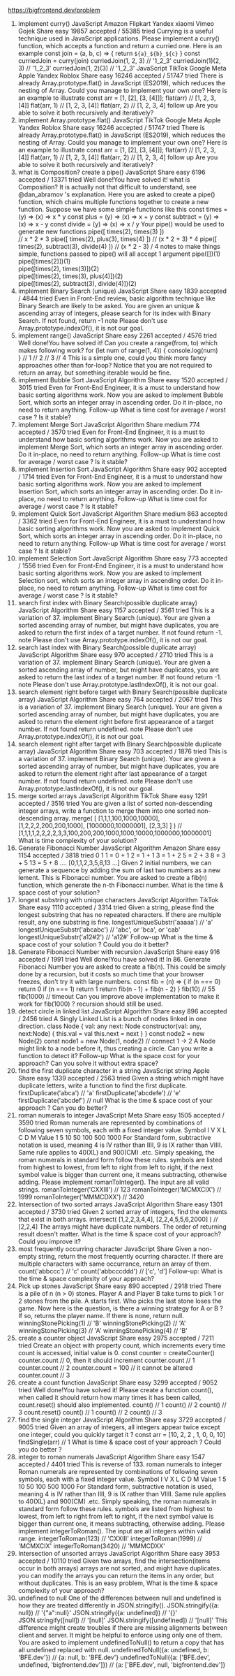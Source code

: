 https://bigfrontend.dev/problem1. implement curry()JavaScriptAmazonFlipkartYandexxiaomiVimeoGojekShareeasy  19857 accepted / 55385 triedCurrying is a useful technique used in JavaScript applications.Please implement a curry() function, which accepts a function and return a curried one.Here is an exampleconst join = (a, b, c) => {   return `${a}_${b}_${c}`}const curriedJoin = curry(join)curriedJoin(1, 2, 3) // '1_2_3'curriedJoin(1)(2, 3) // '1_2_3'curriedJoin(1, 2)(3) // '1_2_3'JavaScriptTikTokGoogleMetaAppleYandexRobloxShareeasy  16246 accepted / 51747 triedThere is already Array.prototype.flat() in JavaScript (ES2019), which reduces the nesting of Array.Could you manage to implement your own one?Here is an example to illustrateconst arr = [1, [2], [3, [4]]];flat(arr)// [1, 2, 3, [4]]flat(arr, 1)// [1, 2, 3, [4]]flat(arr, 2)// [1, 2, 3, 4]follow upAre you able to solve it both recursively and iteratively?3. implement Array.prototype.flat()JavaScriptTikTokGoogleMetaAppleYandexRobloxShareeasy  16246 accepted / 51747 triedThere is already Array.prototype.flat() in JavaScript (ES2019), which reduces the nesting of Array.Could you manage to implement your own one?Here is an example to illustrateconst arr = [1, [2], [3, [4]]];flat(arr)// [1, 2, 3, [4]]flat(arr, 1)// [1, 2, 3, [4]]flat(arr, 2)// [1, 2, 3, 4]follow upAre you able to solve it both recursively and iteratively?11. what is Composition? create a pipe()JavaScriptShareeasy  6196 accepted / 13371 triedWell done!You have solved it!what is Composition? It is actually not that difficult to understand, see @dan_abramov 's explanation.Here you are asked to create a pipe() function, which chains multiple functions together to create a new function.Suppose we have some simple functions like thisconst times = (y) =>  (x) => x * yconst plus = (y) => (x) => x + yconst subtract = (y) =>  (x) => x - yconst divide = (y) => (x) => x / yYour pipe() would be used to generate new functionspipe([  times(2),  times(3)])  // x * 2 * 3pipe([  times(2),  plus(3),  times(4)]) // (x * 2 + 3) * 4pipe([  times(2),  subtract(3),  divide(4)]) // (x * 2 - 3) / 4notes    to make things simple, functions passed to pipe() will all accept 1 argumentpipe([])(1)  pipe([times(2)])(1)  pipe([times(2), times(3)])(2)  pipe([times(2), times(3), plus(4)])(2)  pipe([times(2), subtract(3), divide(4)])(2)  37. implement Binary Search (unique)JavaScriptShareeasy  1839 accepted / 4844 triedEven in Front-End review, basic algorithm technique like Binary Search are likely to be asked.You are given an unique & ascending array of integers, please search for its index with Binary Search.If not found, return -1notePlease don't use Array.prototype.indexOf(), it is not our goal.39. implement range()JavaScriptShareeasy  2261 accepted / 4576 triedWell done!You have solved it!Can you create a range(from, to) which makes following work?for (let num of range(1, 4)) {  console.log(num)  }// 1// 2// 3// 4This is a simple one, could you think more fancy approaches other than for-loop?Notice that you are not required to return an array, but something iterable would be fine.40. implement Bubble SortJavaScriptAlgorithmShareeasy  1520 accepted / 3015 triedEven for Front-End Engineer, it is a must to understand how basic sorting algorithms work.Now you are asked to implement Bubble Sort, which sorts an integer array in ascending order.Do it in-place, no need to return anything.Follow-upWhat is time cost for average / worst case ? Is it stable?41. implement Merge SortJavaScriptAlgorithmSharemedium  774 accepted / 3570 triedEven for Front-End Engineer, it is a must to understand how basic sorting algorithms work.Now you are asked to implement Merge Sort, which sorts an integer array in ascending order.Do it in-place, no need to return anything.Follow-upWhat is time cost for average / worst case ? Is it stable?42. implement Insertion SortJavaScriptAlgorithmShareeasy  902 accepted / 1714 triedEven for Front-End Engineer, it is a must to understand how basic sorting algorithms work.Now you are asked to implement Insertion Sort, which sorts an integer array in ascending order.Do it in-place, no need to return anything.Follow-upWhat is time cost for average / worst case ? Is it stable?43. implement Quick SortJavaScriptAlgorithmSharemedium  863 accepted / 3362 triedEven for Front-End Engineer, it is a must to understand how basic sorting algorithms work.Now you are asked to implement Quick Sort, which sorts an integer array in ascending order.Do it in-place, no need to return anything.Follow-upWhat is time cost for average / worst case ? Is it stable?44. implement Selection SortJavaScriptAlgorithmShareeasy  773 accepted / 1556 triedEven for Front-End Engineer, it is a must to understand how basic sorting algorithms work.Now you are asked to implement Selection sort, which sorts an integer array in ascending order.Do it in-place, no need to return anything.Follow-upWhat is time cost for average / worst case ? Is it stable?48. search first index with Binary Search(possible duplicate array)JavaScriptAlgorithmShareeasy  1157 accepted / 3561 triedThis is a variation of 37. implement Binary Search (unique).Your are given a sorted ascending array of number, but might have duplicates, you are asked to return the first index of a target number.If not found return -1.notePlease don't use Array.prototype.indexOf(), it is not our goal.49. search last index with Binary Search(possible duplicate array)JavaScriptAlgorithmShareeasy  970 accepted / 2710 triedThis is a variation of 37. implement Binary Search (unique).Your are given a sorted ascending array of number, but might have duplicates, you are asked to return the last index of a target number.If not found return -1.notePlease don't use Array.prototype.lastIndexOf(), it is not our goal.50. search element right before target with Binary Search(possible duplicate array)JavaScriptAlgorithmShareeasy  764 accepted / 2067 triedThis is a variation of 37. implement Binary Search (unique).Your are given a sorted ascending array of number, but might have duplicates, you are asked to return the element right before first appearance of a target number.If not found return undefined.notePlease don't use Array.prototype.indexOf(), it is not our goal.51. search element right after target with Binary Search(possible duplicate array)JavaScriptAlgorithmShareeasy  703 accepted / 1876 triedThis is a variation of 37. implement Binary Search (unique).Your are given a sorted ascending array of number, but might have duplicates, you are asked to return the element right after last appearance of a target number.If not found return undefined.notePlease don't use Array.prototype.lastIndexOf(), it is not our goal.81. merge sorted arraysJavaScriptAlgorithmTikTokShareeasy  1291 accepted / 3516 triedYou are given a list of sorted non-descending integer arrays, write a function to merge them into one sorted non-descending array.merge(  [    [1,1,1,100,1000,10000],    [1,2,2,2,200,200,1000],    [1000000,10000001],    [2,3,3]  ])// [1,1,1,1,2,2,2,2,3,3,100,200,200,1000,1000,10000,1000000,10000001]What is time complexity of your solution?86. Generate Fibonacci NumberJavaScriptAlgorithmAmazonShareeasy  1154 accepted / 3818 tried011 = 0 + 12 = 1 + 13 = 1 + 25 = 2 + 38 = 3 + 513 = 5 + 8....[0,1,1,2,3,5,8,13 ...]Given 2 initial numbers, we can generate a sequence by adding the sum of last two numbers as a new lement.This is Fibonacci number.You are asked to create a fib(n) function, which generate the n-th Fibonacci number.What is the time & space cost of your solution?87. longest substring with unique charactersJavaScriptAlgorithmTikTokShareeasy  1110 accepted / 3314 triedGiven a string, please find the longest substring that has no repeated characters.If there are multiple result, any one substring is fine.longestUniqueSubstr('aaaaa')// 'a'longestUniqueSubstr('abcabc')// 'abc', or 'bca', or 'cab'longestUniqueSubstr('a12#2')// 'a12#'Follow-upWhat is the time & space cost of your solution ? Could you do it better?93. Generate Fibonacci Number with recursionJavaScriptShareeasy  916 accepted / 1991 triedWell done!You have solved it!In 86. Generate Fibonacci Number you are asked to create a fib(n).This could be simply done by a recursion, but it costs so much time that your browser freezes, don't try it with large numbers.const fib = (n) => {  if (n === 0) return 0  if (n === 1) return 1  return fib(n - 1) + fib(n - 2)}fib(10) // 55fib(1000) // timeoutCan you improve above implementation to make it work for fib(1000) ? recursion should still be used.100. detect circle in linked listJavaScriptAlgorithmShareeasy  896 accepted / 2456 triedA Singly Linked List is a bunch of nodes linked in one direction.class Node {  val: any  next: Node  constructor(val: any, next:Node) {    this.val = val    this.next = next  }}const node2 = new Node(2)const node1 = new Node(1, node2) // connect 1 -> 2A Node might link to a node before it, thus creating a circle.Can you write a function to detect it?Follow-upWhat is the space cost for your approach? Can you solve it without extra space?105. find the first duplicate character in a stringJavaScriptstringAppleShareeasy  1339 accepted / 2563 triedGiven a string which might have duplicate letters, write a function to find the first duplicate.firstDuplicate('abca')// 'a'firstDuplicate('abcdefe')// 'e'firstDuplicate('abcdef')// nullWhat is the time & space cost of your approach ? Can you do better?133. roman numerals to integerJavaScriptMetaShareeasy  1505 accepted / 3590 triedRoman numerals are represented by combinations of following seven symbols, each with a fixed integer value.Symbol 	I 	V 	X 	L 	C 	D 	MValue 	1 	5 	10 	50 	100 	500 	1000For Standard form, subtractive notation is used, meaning 4 is IV rather than IIII, 9 is IX rather than VIIII. Same rule applies to 40(XL) and 900(CM) .etc.Simply speaking, the roman numerals in standard form follow these rules.    symbols are listed from highest to lowest, from left to right    from left to right, if the next symbol value is bigger than current one, it means subtracting, otherwise adding.Please implement romanToInteger(). The input are all valid strings.romanToInteger('CXXIII')// 123romanToInteger('MCMXCIX')// 1999romanToInteger('MMMCDXX')// 3420138. Intersection of two sorted arraysJavaScriptAlgorithmShareeasy  1301 accepted / 3730 triedGiven 2 sorted array of integers, find the elements that exist in both arrays.intersect(  [1,2,2,3,4,4],  [2,2,4,5,5,6,2000])// [2,2,4]    The arrays might have duplicate numbers.    The order of returning result doesn't matter.    What is the time & space cost of your approach? Could you improve it?145. most frequently occurring characterJavaScriptShareGiven a non-empty string, return the most frequently ocurring character.If there are multiple characters with same occurrance, return an array of them.count('abbccc')// 'c'count('abbcccddd')// ['c', 'd']Follow-up: What is the time & space complexity of your approach?147. Pick up stonesJavaScriptShareeasy  890 accepted / 2918 triedThere is a pile of n (n > 0) stones.Player A and Player B take turns to pick 1 or 2 stones from the pile. A starts first.Who picks the last stone loses the game.Now here is the question, is there a winning strategy for A or B ? If so, returns the player name. If there is none, return null.winningStonePicking(1)// 'B'winningStonePicking(2)// 'A'winningStonePicking(3)// 'A'winningStonePicking(4)// 'B'148. create a counter objectJavaScriptShareeasy  2975 accepted / 7211 triedCreate an object with property count, which increments every time count is accessed, initial value is 0.const counter = createCounter()counter.count // 0, then it should incrementcounter.count // 1counter.count // 2counter.count = 100 // it cannot be alteredcounter.count // 3155. create a count functionJavaScriptShareeasy  3299 accepted / 9052 triedWell done!You have solved it!Please create a function count(), when called it should return how many times it has been called, count.reset() should also implemented.count() // 1count() // 2count() // 3count.reset()count() // 1count() // 2count() // 3162. find the single integerJavaScriptAlgorithmShareeasy  3729 accepted / 9005 triedGiven an array of integers, all integers appear twice except one integer, could you quickly target it ?const arr = [10, 2, 2 , 1, 0, 0, 10]findSingle(arr) // 1What is time & space cost of your approach ? Could you do better ?163. integer to roman numeralsJavaScriptAlgorithmShareeasy  1547 accepted / 4401 tried    This is reverse of 133. roman numerals to integerRoman numerals are represented by combinations of following seven symbols, each with a fixed integer value.Symbol 	I 	V 	X 	L 	C 	D 	MValue 	1 	5 	10 	50 	100 	500 	1000For Standard form, subtractive notation is used, meaning 4 is IV rather than IIII, 9 is IX rather than VIIII. Same rule applies to 40(XL) and 900(CM) .etc.Simply speaking, the roman numerals in standard form follow these rules.    symbols are listed from highest to lowest, from left to right    from left to right, if the next symbol value is bigger than current one, it means subtracting, otherwise adding.Please implement integerToRoman(). The input are all integers within valid range.integerToRoman(123)// 'CXXIII'integerToRoman(1999)// 'MCMXCIX'integerToRoman(3420)// 'MMMCDXX'167. Intersection of unsorted arraysJavaScriptAlgorithmShareeasy  3953 accepted / 10110 triedGiven two arrays, find the intersection(items occur in both arrays)    arrays are not sorted, and might have duplicates.    you can modify the arrays    you can return the items in any order, but without duplicates.This is an easy problem, What is the time & space complexity of your approach?176. undefined to nullOne of the differences between null and undefined is how they are treated differently in JSON.stringify().JSON.stringify({a: null})      // '{"a":null}'JSON.stringify({a: undefined}) // '{}'JSON.stringify([null])         // '[null]'JSON.stringify([undefined])    // '[null]'This difference might create troubles if there are missing alignments between client and server. It might be helpful to enforce using only one of them.You are asked to implement undefinedToNull() to return a copy that has all undefined replaced with null.undefinedToNull({a: undefined, b: 'BFE.dev'})// {a: null, b: 'BFE.dev'}undefinedToNull({a: ['BFE.dev', undefined, 'bigfrontend.dev']})// {a: ['BFE.dev', null, 'bigfrontend.dev']}